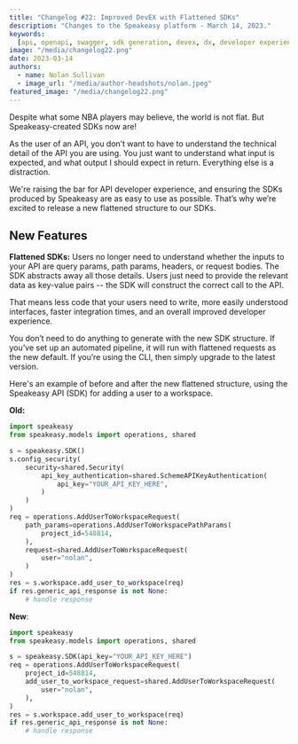 ```yaml
---
title: "Changelog #22: Improved DevEX with Flattened SDKs"
description: "Changes to the Speakeasy platform - March 14, 2023."
keywords:
  [api, openapi, swagger, sdk generation, devex, dx, developer experience]
image: "/media/changelog22.png"
date: 2023-03-14
authors:
  - name: Nolan Sullivan
  - image_url: "/media/author-headshots/nolan.jpeg"
featured_image: "/media/changelog22.png"
---
```


Despite what some NBA players may believe, the world is not flat. But Speakeasy-created SDKs now are!

As the user of an API, you don’t want to have to understand the technical detail of the API you are using. You just want to understand what input is expected, and what output I should expect in return. Everything else is a distraction.

We're raising the bar for API developer experience, and ensuring the SDKs produced by Speakeasy are as easy to use as possible. That’s why we’re excited to release a new flattened structure to our SDKs.

## New Features

**Flattened SDKs:** Users no longer need to understand whether the inputs to your API are query params, path params, headers, or request bodies. The SDK abstracts away all those details. Users just need to provide the relevant data as key-value pairs -- the SDK will construct the correct call to the API.

That means less code that your users need to write, more easily understood interfaces, faster integration times, and an overall improved developer experience.

You don’t need to do anything to generate with the new SDK structure. If you’ve set up an automated pipeline, it will run with flattened requests as the new default. If you’re using the CLI, then simply upgrade to the latest version.

Here's an example of before and after the new flattened structure, using the Speakeasy API (SDK) for adding a user to a workspace.

**Old:**

```python
import speakeasy
from speakeasy.models import operations, shared

s = speakeasy.SDK()
s.config_security(
    security=shared.Security(
        api_key_authentication=shared.SchemeAPIKeyAuthentication(
            api_key="YOUR_API_KEY_HERE",
        )
    )
)
req = operations.AddUserToWorkspaceRequest(
    path_params=operations.AddUserToWorkspacePathParams(
        project_id=548814,
    ),
    request=shared.AddUserToWorkspaceRequest(
        user="nolan",
    )
)
res = s.workspace.add_user_to_workspace(req)
if res.generic_api_response is not None:
    # handle response
```

**New**:

```python
import speakeasy
from speakeasy.models import operations, shared

s = speakeasy.SDK(api_key="YOUR_API_KEY_HERE")
req = operations.AddUserToWorkspaceRequest(
    project_id=548814,
    add_user_to_workspace_request=shared.AddUserToWorkspaceRequest(
        user="nolan",
    ),
)
res = s.workspace.add_user_to_workspace(req)
if res.generic_api_response is not None:
    # handle response
```
